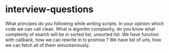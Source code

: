 # interview-questions

What principes do you following while writing scripts.
In your opinion which code we can call clean.
What is algoritm complexity, do you know what complexity of search will be in sorted list, unsorted list.
We have function with callback, how we can rewrite in to promise ?
We have list of urls, how we can fetch all of them simuntaniously.
